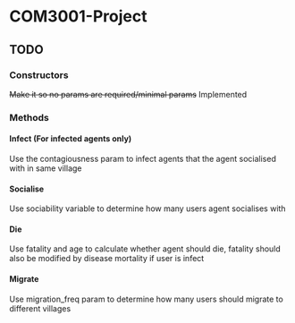 # COM3001-Project
## TODO
### Constructors
~~Make it so no params are required/minimal params~~ Implemented
### Methods
#### Infect (For infected agents only)
Use the contagiousness param to infect agents that the agent socialised with in same village
#### Socialise
Use sociability variable to determine how many users agent socialises with
#### Die
Use fatality and age to calculate whether agent should die, fatality should also be modified by disease mortality if user is infect
#### Migrate
Use migration_freq param to determine how many users should migrate to different villages
